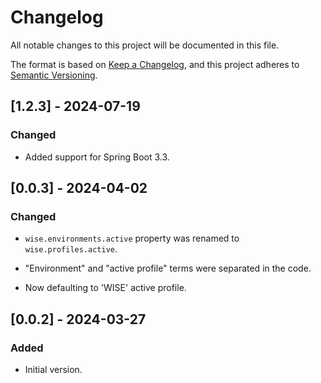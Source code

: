 # Changelog

All notable changes to this project will be documented in this file.

The format is based on [Keep a Changelog](https://keepachangelog.com/en/1.0.0/),
and this project adheres to [Semantic Versioning](https://semver.org/spec/v2.0.0.html).

## [1.2.3] - 2024-07-19

### Changed
- Added support for Spring Boot 3.3.

## [0.0.3] - 2024-04-02

### Changed

* `wise.environments.active` property was renamed to `wise.profiles.active`.

* "Environment" and "active profile" terms were separated in the code.

* Now defaulting to 'WISE' active profile.

## [0.0.2] - 2024-03-27

### Added

* Initial version.
